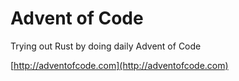 # Advent of Code
Trying out Rust by doing daily Advent of Code

[http://adventofcode.com](http://adventofcode.com)
